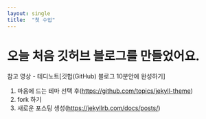 ```yaml
---
layout: single
title:  "첫 수업"
---
```

# 오늘 처음 깃허브 블로그를 만들었어요.
참고 영상 - 테디노트[깃헙(GitHub) 블로그 10분안에 완성하기]
1. 마음에 드는 테마 선택 후(https://github.com/topics/jekyll-theme)
2. fork 하기
3. 새로운 포스팅 생성(https://jekyllrb.com/docs/posts/)
